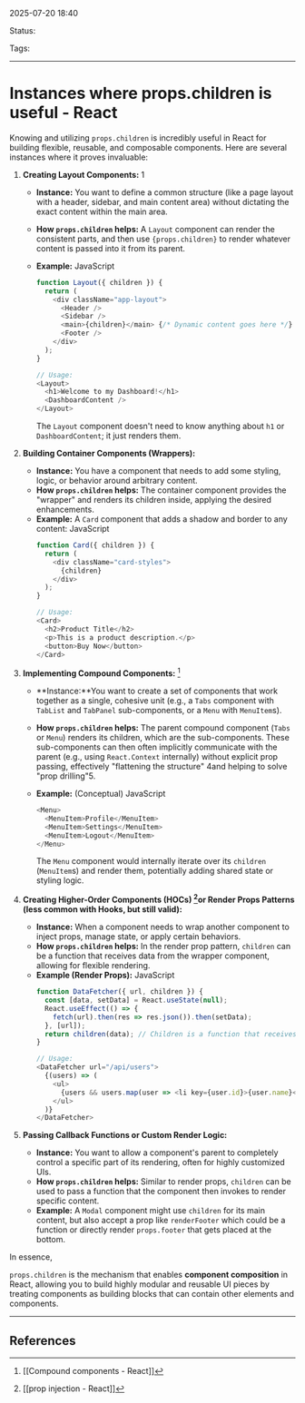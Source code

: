 
2025-07-20 18:40

Status:

Tags:

---
# Instances where props.children is useful - React
Knowing and utilizing `props.children` is incredibly useful in React for building flexible, reusable, and composable components. Here are several instances where it proves invaluable:

1.  **Creating Layout Components:** 1
    - **Instance:** You want to define a common structure (like a page layout with a header, sidebar, and main content area) without dictating the exact content within the main area.
    - **How `props.children` helps:** A `Layout` component can render the consistent parts, and then use `{props.children}` to render whatever content is passed into it from its parent.
        
    - **Example:**
        JavaScript
        ```js
        function Layout({ children }) {
          return (
            <div className="app-layout">
              <Header />
              <Sidebar />
              <main>{children}</main> {/* Dynamic content goes here */}
              <Footer />
            </div>
          );
        }
        
        // Usage:
        <Layout>
          <h1>Welcome to my Dashboard!</h1>
          <DashboardContent />
        </Layout>
        ```
        The `Layout` component doesn't need to know anything about `h1` or `DashboardContent`; it just renders them.
        
2. **Building Container Components (Wrappers):** 
    - **Instance:** You have a component that needs to add some styling, logic, or behavior around arbitrary content.
    - **How `props.children` helps:** The container component provides the "wrapper" and renders its children inside, applying the desired enhancements.
    - **Example:** A `Card` component that adds a shadow and border to any content:
        JavaScript
        ```js
        function Card({ children }) {
          return (
            <div className="card-styles">
              {children}
            </div>
          );
        }
        
        // Usage:
        <Card>
          <h2>Product Title</h2>
          <p>This is a product description.</p>
          <button>Buy Now</button>
        </Card>
        ```
        
3. **Implementing Compound Components:** [^1]
    - **Instance:**You want to create a set of components that work together as a single, cohesive unit (e.g., a `Tabs` component with `TabList` and `TabPanel` sub-components, or a `Menu` with `MenuItem`s). 
    - **How `props.children` helps:** The parent compound component (`Tabs` or `Menu`) renders its children, which are the sub-components. These sub-components can then often implicitly communicate with the parent (e.g., using
        `React.Context` internally) without explicit prop passing, effectively "flattening the structure" 4and helping to solve "prop drilling"5.
        
    - **Example:** (Conceptual)
        JavaScript
        ```js
        <Menu>
          <MenuItem>Profile</MenuItem>
          <MenuItem>Settings</MenuItem>
          <MenuItem>Logout</MenuItem>
        </Menu>
        ```
        The `Menu` component would internally iterate over its `children` (`MenuItem`s) and render them, potentially adding shared state or styling logic.
        
4. **Creating Higher-Order Components (HOCs) [^2]or Render Props Patterns (less common with Hooks, but still valid):**
    - **Instance:** When a component needs to wrap another component to inject props, manage state, or apply certain behaviors.
    - **How `props.children` helps:** In the render prop pattern, `children` can be a function that receives data from the wrapper component, allowing for flexible rendering.
    - **Example (Render Props):**
        JavaScript
        ```js
        function DataFetcher({ url, children }) {
          const [data, setData] = React.useState(null);
          React.useEffect(() => {
            fetch(url).then(res => res.json()).then(setData);
          }, [url]);
          return children(data); // Children is a function that receives data
        }
        
        // Usage:
        <DataFetcher url="/api/users">
          {(users) => (
            <ul>
              {users && users.map(user => <li key={user.id}>{user.name}</li>)}
            </ul>
          )}
        </DataFetcher>
        ```
        
5. **Passing Callback Functions or Custom Render Logic:**
    - **Instance:** You want to allow a component's parent to completely control a specific part of its rendering, often for highly customized UIs.
    - **How `props.children` helps:** Similar to render props, `children` can be used to pass a function that the component then invokes to render specific content.
    - **Example:** A `Modal` component might use `children` for its main content, but also accept a prop like `renderFooter` which could be a function or directly render `props.footer` that gets placed at the bottom.
        

In essence,

`props.children` is the mechanism that enables **component composition** in React, allowing you to build highly modular and reusable UI pieces by treating components as building blocks that can contain other elements and components. 

---
## References
[^1]: [[Compound components - React]]
[^2]: [[prop injection - React]] 